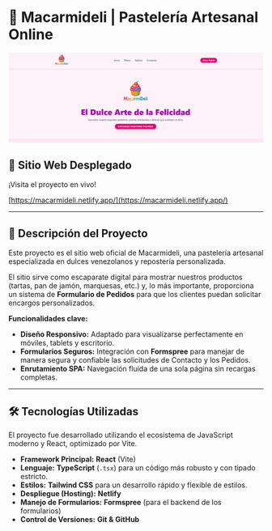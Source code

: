 # 🧁 Macarmideli | Pastelería Artesanal Online

**![Macarmideli - Pastelería Artesanal](src/assets/macarmideli.png)**

## 🚀 Sitio Web Desplegado
¡Visita el proyecto en vivo!

[https://macarmideli.netlify.app/](https://macarmideli.netlify.app/)

---

## 🍰 Descripción del Proyecto

Este proyecto es el sitio web oficial de Macarmideli, una pastelería artesanal especializada en dulces venezolanos y repostería personalizada.

El sitio sirve como escaparate digital para mostrar nuestros productos (tartas, pan de jamón, marquesas, etc.) y, lo más importante, proporciona un sistema de **Formulario de Pedidos** para que los clientes puedan solicitar encargos personalizados.

**Funcionalidades clave:**
* **Diseño Responsivo:** Adaptado para visualizarse perfectamente en móviles, tablets y escritorio.
* **Formularios Seguros:** Integración con **Formspree** para manejar de manera segura y confiable las solicitudes de Contacto y los Pedidos.
* **Enrutamiento SPA:** Navegación fluida de una sola página sin recargas completas.

---

## 🛠️ Tecnologías Utilizadas

El proyecto fue desarrollado utilizando el ecosistema de JavaScript moderno y React, optimizado por Vite.

* **Framework Principal:** **React** (Vite)
* **Lenguaje:** **TypeScript** (`.tsx`) para un código más robusto y con tipado estricto.
* **Estilos:** **Tailwind CSS** para un desarrollo rápido y flexible de estilos.
* **Despliegue (Hosting):** **Netlify**
* **Manejo de Formularios:** **Formspree** (para el backend de los formularios)
* **Control de Versiones:** **Git & GitHub**